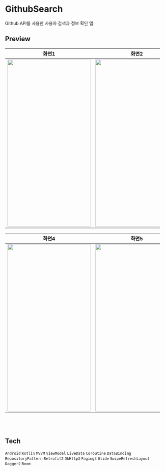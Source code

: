 # GithubSearch
Github API를 사용한 사용자 검색과 정보 확인 앱 <br>


## Preview

| 화면1 | 화면2 | 화면3 |
|:-------------------------:|:-------------------------:|:-------------------------:|
|<img src = "https://user-images.githubusercontent.com/47595801/167285988-a7a86dba-f269-4b6d-927a-9dad8bba417b.jpg" width="270" height="545">|<img src = "https://user-images.githubusercontent.com/47595801/167285996-8edf1bc9-12e9-47ae-88d2-a0309c7bb646.jpg" width="270" height="545">|<img src = "https://user-images.githubusercontent.com/47595801/167285994-ae7e49a0-a84f-40b1-a9da-664ddc63be9d.jpg" width="270" height="545">|

| 화면4 | 화면5 | 화면6 |
|:-------------------------:|:-------------------------:|:-------------------------:|
|<img src = "https://user-images.githubusercontent.com/47595801/167285976-ded876da-f9cc-4841-8715-b72b18b04dcb.jpg" width="270" height="545">|<img src = "https://user-images.githubusercontent.com/47595801/150273929-c5f29b26-cb55-4820-8653-f5d844953161.jpg" width="270" height="545">|<img src = "https://user-images.githubusercontent.com/47595801/167285997-e5758aba-c238-4747-b0e3-17db47946545.jpg" width="270" height="545">|

<br><br>
## Tech
`Android` `Kotlin` `MVVM` `ViewModel` `LiveData` `Coroutine` `DataBinding` `RepositoryPattern` `Retrofit2` `OkHttp3` `Paging3` `Glide` `SwipeRefreshLayout` `Dagger2` `Room` 
